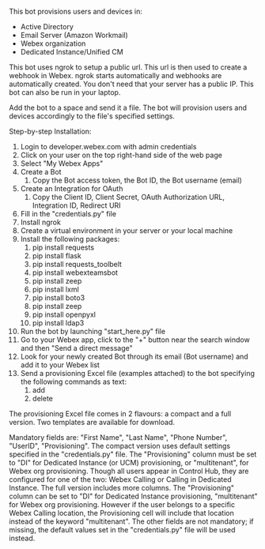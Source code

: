 This bot provisions users and devices in:
- Active Directory
- Email Server (Amazon Workmail)
- Webex organization
- Dedicated Instance/Unified CM

This bot uses ngrok to setup a public url. This url is then used to create a webhook in Webex. ngrok starts automatically and webhooks are automatically created.
You don't need that your server has a public IP. This bot can also be run in your laptop.

Add the bot to a space and send it a file. The bot will provision users and devices accordingly to the file's specified settings.

Step-by-step Installation:
1. Login to developer.webex.com with admin credentials
2. Click on your user on the top right-hand side of the web page
3. Select "My Webex Apps"
4. Create a Bot
   1. Copy the Bot access token, the Bot ID, the Bot username (email)
5. Create an Integration for OAuth
   1. Copy the Client ID, Client Secret, OAuth Authorization URL, Integration ID, Redirect URI
6. Fill in the "credentials.py" file
7. Install ngrok
8. Create a virtual environment in your server or your local machine
9. Install the following packages:
   1. pip install requests 
   2. pip install flask 
   3. pip install requests_toolbelt 
   4. pip install webexteamsbot 
   5. pip install zeep 
   6. pip install lxml 
   7. pip install boto3 
   8. pip install zeep 
   9. pip install openpyxl 
   10. pip install ldap3
10. Run the bot by launching "start_here.py" file
11. Go to your Webex app, click to the "+" button near the search window and then "Send a direct message"
12. Look for your newly created Bot through its email (Bot username) and add it to your Webex list
13. Send a provisioning Excel file (examples attached) to the bot specifying the following commands as text:
    1. add
    2. delete

The provisioning Excel file comes in 2 flavours: a compact and a full version. 
Two templates are available for download. 

Mandatory fields are:
"First Name", "Last Name", "Phone Number", "UserID", "Provisioning". 
The compact version uses default settings specified in the "credentials.py" file. 
The "Provisioning" column must be set to "DI" for Dedicated Instance (or UCM) provisioning, or "multitenant", for Webex org provisioning. 
Though all users appear in Control Hub, they are configured for one of the two: Webex Calling or Calling in Dedicated Instance.
The full version includes more columns. 
The "Provisioning" column can be set to "DI" for Dedicated Instance provisioning, "multitenant" for Webex org provisioning. 
However if the user belongs to a specific Webex Calling location, the Provisioning cell will include that location instead of the keyword "multitenant". 
The other fields are not mandatory; if missing, the default values set in the "credentials.py" file will be used instead.
    